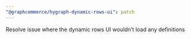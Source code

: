 ```yaml
---
"@graphcommerce/hygraph-dynamic-rows-ui": patch
---
```


Resolve issue where the dynamic rows UI wouldn’t load any definitions
